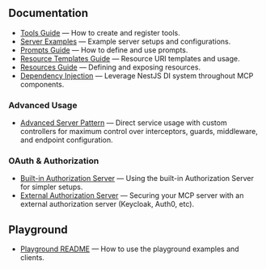 ## Documentation

- [Tools Guide](./tools.md) — How to create and register tools.
- [Server Examples](./server-examples.md) — Example server setups and configurations.
- [Prompts Guide](./prompts.md) — How to define and use prompts.
- [Resource Templates Guide](./resource-templates.md) — Resource URI templates and usage.
- [Resources Guide](./resources.md) — Defining and exposing resources.
- [Dependency Injection](docs/dependency-injection.md) — Leverage NestJS DI system throughout MCP components.

### Advanced Usage

- [Advanced Server Pattern](../playground/servers/advanced/README.md) — Direct service usage with custom controllers for maximum control over interceptors, guards, middleware, and endpoint configuration.

### OAuth & Authorization

- [Built-in Authorization Server](./built-in-authorization-server.md) — Using the built-in Authorization Server for simpler setups.
- [External Authorization Server](./external-authorization-server/README.md) — Securing your MCP server with an external authorization server (Keycloak, Auth0, etc).

## Playground

- [Playground README](./playground/README.md) — How to use the playground examples and clients.

